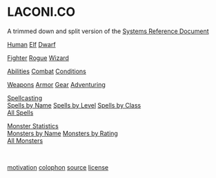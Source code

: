 
# LACONI.CO

<p class="subtitle">A trimmed down and split version of the <a href="https://dnd.wizards.com/articles/features/systems-reference-document-srd">Systems Reference Document</a></p>


<!-- nada -->

<a class="major" href="human.html">Human</a>
<a class="major" href="elf.html">Elf</a>
<a class="major" href="dwarf.html">Dwarf</a>

<a class="major" href="fighter.html">Fighter</a>
<a class="major" href="rogue.html">Rogue</a>
<a class="major" href="wizard.html">Wizard</a>

<a class="major" href="abilities.html">Abilities</a>
<a class="major" href="combat.html">Combat</a>
<a class="major" href="conditions.html">Conditions</a>

<a class="major" href="weapons.html">Weapons</a>
<a class="major" href="armor.html">Armor</a>
<a class="major" href="gear.html">Gear</a>
<a class="major" href="adventuring.html">Adventuring</a>

<a class="major" href="spellcasting.html">Spellcasting</a>
<br />
<a class="major" href="spells_by_name.html">Spells by Name</a>
<a class="major" href="spells_by_level.html">Spells by Level</a>
<a class="major" href="spells_by_class.html">Spells by Class</a>
<br />
<a class="major" href="spells.html">All Spells</a>

<a class="major" href="monster_statistics.html">Monster Statistics</a>
<br />
<a class="major" href="monsters_by_name.html">Monsters by Name</a>
<a class="major" href="monsters_by_rating.html">Monsters by Rating</a>
<br />
<a class="major" href="monsters.html">All Monsters</a>

<br />

<a href="motivation.html">motivation</a>
<a href="colophon.html">colophon</a>
<a href="https://github.com/jmettraux/laconi.co">source</a>
<a href="ogl.html">license</a>

